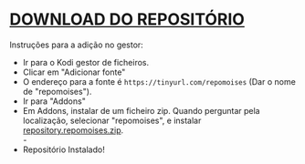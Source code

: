 # <a href="repository.repomoises.zip">DOWNLOAD DO REPOSITÓRIO</a>

Instruções para a adição no gestor:


<p align="left">
  <ul>
    <li>Ir para o Kodi gestor de ficheiros.</li>
    <li>Clicar em "Adicionar fonte"</li>
    <li>O endereço para a fonte é <code>https://tinyurl.com/repomoises</code> (Dar o nome de "repomoises").</li>
    <li>Ir para "Addons"</li>
    <li>Em Addons, instalar de um ficheiro zip. Quando perguntar pela localização, selecionar "repomoises", e instalar <a href="repository.repomoises.zip">repository.repomoises.zip</a>.</li>
    -
    <li>Repositório Instalado!</li>
    
</ul>

                                      
                                       

</p>


